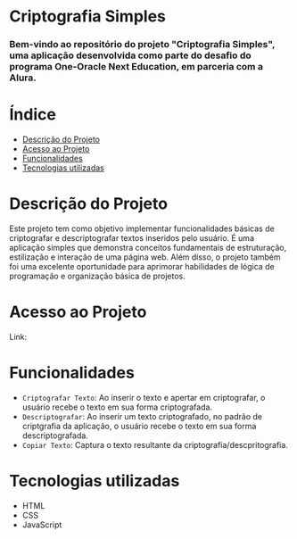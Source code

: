 # Criptografia Simples
### Bem-vindo ao repositório do projeto "Criptografia Simples", uma aplicação desenvolvida como parte do desafio do programa One-Oracle Next Education, em parceria com a Alura.
# Índice 

* [Descrição do Projeto](#descrição-do-projeto)
* [Acesso ao Projeto](#acesso-ao-projeto)
* [Funcionalidades](#funcionalidades)
* [Tecnologias utilizadas](#tecnologias-utilizadas)

# Descrição do Projeto
Este projeto tem como objetivo implementar funcionalidades básicas de criptografar e descriptografar textos inseridos pelo usuário. É uma aplicação simples que demonstra conceitos fundamentais de estruturação, estilização e interação de uma página web. Além disso, o projeto também foi uma excelente oportunidade para aprimorar habilidades de lógica de programação e organização básica de projetos.

# Acesso ao Projeto
Link:

# Funcionalidades
- `Criptografar Texto`: Ao inserir o texto e apertar em criptografar, o usuário recebe o texto em sua forma criptografada.
- `Descriptografar`: Ao inserir um texto criptografado, no padrão de criptgrafia da aplicação, o usuário recebe o texto em sua forma descriptografada.
- `Copiar Texto`:  Captura o texto resultante da criptografia/descpritografia.

# Tecnologias utilizadas

  * HTML
  * CSS
  * JavaScript
